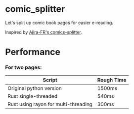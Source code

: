 # comic_splitter
Let's split up comic book pages for easier e-reading.


Inspired by [Ajira-FR's comics-splitter](https://github.com/Ajira-FR/comics-splitter).


# Performance

### For two pages:
|Script|Rough Time|
|--------------------------------------|--------|
| Original python version              | 1500ms |
| Rust single-threaded                 | 540ms  |
| Rust using rayon for multi-threading | 300ms  |

